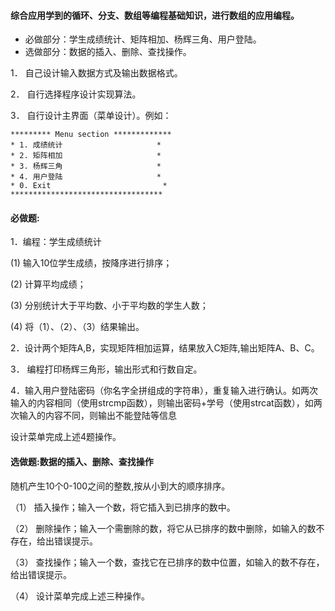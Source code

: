 #### 综合应用学到的循环、分支、数组等编程基础知识，进行数组的应用编程。

- 必做部分：学生成绩统计、矩阵相加、杨辉三角、用户登陆。
- 选做部分：数据的插入、删除、查找操作。

1．	自己设计输入数据方式及输出数据格式。

2．	自行选择程序设计实现算法。

3．	自行设计主界面（菜单设计）。例如：

```
********* Menu section *************
* 1. 成绩统计                     *
* 2. 矩阵相加                     *
* 3. 杨辉三角                     *
* 4. 用户登陆                     *
* 0. Exit                         *
**********************************
```

#### 必做题:

1．编程：学生成绩统计

(1)	输入10位学生成绩，按降序进行排序；

(2)	计算平均成绩；

(3)	分别统计大于平均数、小于平均数的学生人数；

(4)	将（1）、（2）、（3）结果输出。

2．设计两个矩阵A,B，实现矩阵相加运算，结果放入C矩阵,输出矩阵A、B、C。

3．	编程打印杨辉三角形，输出形式和行数自定。

4．输入用户登陆密码（你名字全拼组成的字符串），重复输入进行确认。如两次输入的内容相同（使用strcmp函数），则输出密码+学号（使用strcat函数），如两次输入的内容不同，则输出不能登陆等信息

设计菜单完成上述4题操作。

#### 选做题:数据的插入、删除、查找操作

随机产生10个0-100之间的整数,按从小到大的顺序排序。

（1）	插入操作；输入一个数，将它插入到已排序的数中。

（2）	删除操作；输入一个需删除的数，将它从已排序的数中删除，如输入的数不存在，给出错误提示。

（3）	查找操作；输入一个数，查找它在已排序的数中位置，如输入的数不存在，给出错误提示。

（4）	设计菜单完成上述三种操作。


